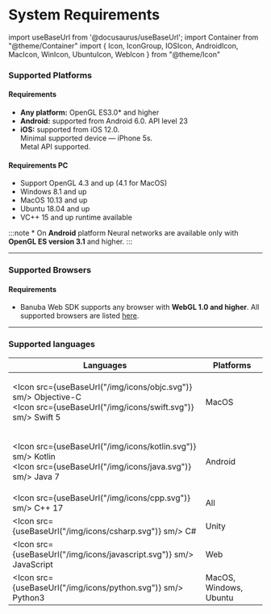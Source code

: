 # System Requirements

import useBaseUrl from '@docusaurus/useBaseUrl'; import Container from "@theme/Container" import { Icon, IconGroup, IOSIcon, AndroidIcon, MacIcon, WinIcon, UbuntuIcon, WebIcon } from "@theme/Icon"

### Supported Platforms

#### Requirements

* **Any platform:** OpenGL ES3.0\* and higher
* **Android:** supported from Android 6.0. API level 23
* **iOS:** supported from iOS 12.0.\
  Minimal supported device — iPhone 5s.\
  Metal API supported.

#### Requirements PC

* Support OpenGL 4.3 and up (4.1 for MacOS)
* Windows 8.1 and up
* MacOS 10.13 and up
* Ubuntu 18.04 and up
* VC++ 15 and up runtime available

:::note \* On **Android** platform Neural networks are available only with **OpenGL ES version 3.1** and higher. :::

***

### Supported Browsers

#### Requirements

* Banuba Web SDK supports any browser with **WebGL 1.0 and higher**. All supported browsers are listed [here](https://caniuse.com/webgl).

***

### Supported languages

| Languages                                                                                                                                      | Platforms              |
| ---------------------------------------------------------------------------------------------------------------------------------------------- | ---------------------- |
| <p>&#x3C;Icon src={useBaseUrl("/img/icons/objc.svg")} sm/> Objective-C<br>&#x3C;Icon src={useBaseUrl("/img/icons/swift.svg")} sm/> Swift 5</p> | MacOS                  |
| <p>&#x3C;Icon src={useBaseUrl("/img/icons/kotlin.svg")} sm/> Kotlin<br>&#x3C;Icon src={useBaseUrl("/img/icons/java.svg")} sm/> Java 7</p>      | Android                |
| \<Icon src={useBaseUrl("/img/icons/cpp.svg")} sm/> C++ 17                                                                                      | All                    |
| \<Icon src={useBaseUrl("/img/icons/csharp.svg")} sm/> C#                                                                                       | Unity                  |
| \<Icon src={useBaseUrl("/img/icons/javascript.svg")} sm/> JavaScript                                                                           | Web                    |
| \<Icon src={useBaseUrl("/img/icons/python.svg")} sm/> Python3                                                                                  | MacOS, Windows, Ubuntu |
